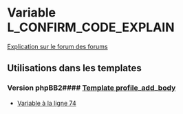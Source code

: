 # Variable L_CONFIRM_CODE_EXPLAIN
[Explication sur le forum des forums](http://forum.forumactif.com/t294113-listing-des-variables#L_CONFIRM_CODE_EXPLAIN)
## Utilisations dans les templates
### Version phpBB2#### [Template profile_add_body](subsilver/profile_add_body.md)
* [Variable à la ligne 74](../subsilver/profile_add_body.tpl#L74)